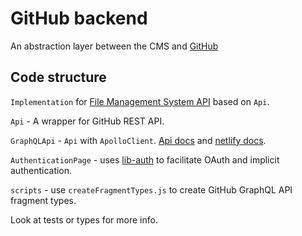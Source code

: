 # GitHub backend

An abstraction layer between the CMS and [GitHub](https://docs.github.com/en/rest)

## Code structure

`Implementation` for [File Management System API](https://github.com/decaporg/decap-cms/tree/master/packages/decap-cms-lib-util/README.md) based on `Api`.

`Api` - A wrapper for GitHub REST API.

`GraphQLApi` - `Api` with `ApolloClient`. [Api docs](https://docs.github.com/en/graphql) and [netlify docs](https://www.decapcms.org/docs/beta-features/#github-graphql-api).

`AuthenticationPage` -  uses [lib-auth](https://github.com/decaporg/decap-cms/tree/master/packages/decap-cms-lib-auth/README.md) to facilitate OAuth and implicit authentication.

`scripts` -  use `createFragmentTypes.js` to create GitHub GraphQL API fragment types.

Look at tests or types for more info.
